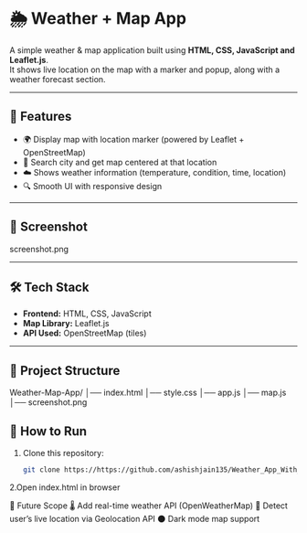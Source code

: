 # 🌦️ Weather + Map App

A simple weather & map application built using **HTML, CSS, JavaScript and Leaflet.js**.  
It shows live location on the map with a marker and popup, along with a weather forecast section.

---

## 🚀 Features
- 🌍 Display map with location marker (powered by Leaflet + OpenStreetMap)  
- 📍 Search city and get map centered at that location  
- ☁️ Shows weather information (temperature, condition, time, location)  
- 🔍 Smooth UI with responsive design  

---

## 📸 Screenshot
screenshot.png

---

## 🛠️ Tech Stack
- **Frontend:** HTML, CSS, JavaScript  
- **Map Library:** Leaflet.js  
- **API Used:** OpenStreetMap (tiles)  

---

## 📂 Project Structure
Weather-Map-App/
│── index.html
│── style.css
│── app.js
│── map.js
│── screenshot.png



## 🎯 How to Run  
1. Clone this repository:  
   ```bash
   git clone https://https://github.com/ashishjain135/Weather_App_With_Map
2.Open index.html in browser

📌 Future Scope
🌡️ Add real-time weather API (OpenWeatherMap)
📍 Detect user’s live location via Geolocation API
🌑 Dark mode map support
